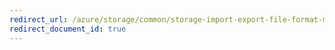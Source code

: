```yaml
---
redirect_url: /azure/storage/common/storage-import-export-file-format-manifest
redirect_document_id: true
---
```

